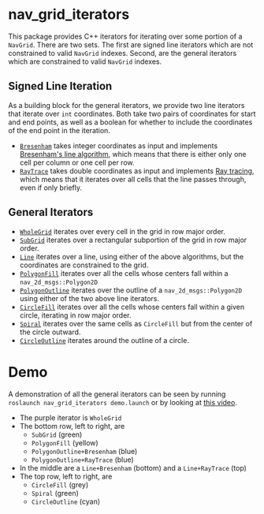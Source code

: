 # nav_grid_iterators

This package provides C++ iterators for iterating over some portion of a `NavGrid`. There are two sets. The first are signed line iterators which are not constrained to valid `NavGrid` indexes. Second, are the general iterators which are constrained to valid `NavGrid` indexes.

## Signed Line Iteration
As a building block for the general iterators, we provide two line iterators that iterate over `int` coordinates. Both take two pairs of coordinates for start and end points, as well as a boolean for whether to include the coordinates of the end point in the iteration.
 * [`Bresenham`](include/nav_grid_iterators/line/bresenham.h) takes integer coordinates as input and implements [Bresenham's line algorithm](https://en.wikipedia.org/wiki/Bresenham%27s_line_algorithm), which means that there is either only one cell per column or one cell per row.
 * [`RayTrace`](include/nav_grid_iterators/line/ray_trace.h) takes double coordinates as input and implements [Ray tracing](https://en.wikipedia.org/wiki/Ray_tracing_(graphics)), which means that it iterates over all cells that the line passes through, even if only briefly.

## General Iterators
 * [`WholeGrid`](include/nav_grid_iterators/whole_grid.h) iterates over every cell in the grid in row major order.
 * [`SubGrid`](include/nav_grid_iterators/sub_grid.h) iterates over a rectangular subportion of the grid in row major order.
 * [`Line`](include/nav_grid_iterators/line.h) iterates over a line, using either of the above algorithms, but the coordinates are constrained to the grid.
 * [`PolygonFill`](include/nav_grid_iterators/polygon_fill.h) iterates over all the cells whose centers fall within a `nav_2d_msgs::Polygon2D`
 * [`PolygonOutline`](include/nav_grid_iterators/polygon_outline.h) iterates over the outline of a `nav_2d_msgs::Polygon2D` using either of the two above line iterators.
 * [`CircleFill`](include/nav_grid_iterators/circle_fill.h) iterates over all the cells whose centers fall within a given circle, iterating in row major order.
 * [`Spiral`](include/nav_grid_iterators/spiral.h) iterates over the same cells as `CircleFill` but from the center of the circle outward.
 * [`CircleOutline`](include/nav_grid_iterators/circle_outline.h) iterates around the outline of a circle.

# Demo
A demonstration of all the general iterators can be seen by running `roslaunch nav_grid_iterators demo.launch` or by looking at [this video](demo/demo.mp4).
 * The purple iterator is `WholeGrid`
 * The bottom row, left to right, are
   * `SubGrid` (green)
   * `PolygonFill` (yellow)
   * `PolygonOutline+Bresenham` (blue)
   * `PolygonOutline+RayTrace` (blue)
 * In the middle are a `Line+Bresenham` (bottom) and a `Line+RayTrace` (top)
 * The top row, left to right, are
   * `CircleFill` (grey)
   * `Spiral` (green)
   * `CircleOutline` (cyan)
